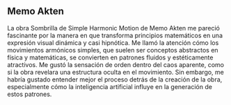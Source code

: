 ## Memo Akten
La obra Sombrilla de Simple Harmonic Motion de Memo Akten me pareció fascinante por la manera en que transforma principios matemáticos en una expresión visual dinámica y casi hipnótica. Me llamó la atención cómo los movimientos armónicos simples, que suelen ser conceptos abstractos en física y matemáticas, se convierten en patrones fluidos y estéticamente atractivos. Me gustó la sensación de orden dentro del caos aparente, como si la obra revelara una estructura oculta en el movimiento. Sin embargo, me habría gustado entender mejor el proceso detrás de la creación de la obra, especialmente cómo la inteligencia artificial influye en la generación de estos patrones.
